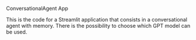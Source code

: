 ConversationalAgent App

This is the code for a Streamlit application that consists in a conversational agent with memory.
There is the possibility to choose which GPT model can be used.
